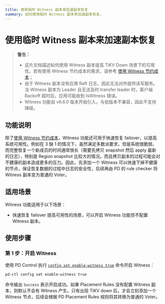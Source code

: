```yaml
---
title: 使用临时 Witness 副本来加速副本恢复
summary: 如何使用临时 Witness 副本来加速副本恢复。
---
```


# 使用临时 Witness 副本来加速副本恢复

> **警告：**
>
> - 这片文档描述如何使用 Witness 副本提高 TiKV Down 场景下的可用性。若有使用 Witness 节约成本的需求，请参考 [使用 Witness 节约成本](/use-witness-to-save-costs.md)；
> - 由于 Witness 副本没有应用 Raft 日志，因此无法对外提供读写服务。当 Witness 副本为 Leader 且无法及时 transfer leader 时，客户端 Backoff 超时后，应用可能收到 IsWitness 错误。
> - Witness 功能自 v6.6.0 版本开始引入，与低版本不兼容，因此不支持降级。

## 功能说明

除了[使用 Witness 节约成本](/use-witness-to-save-costs.md)，Witness 功能还可用于快速恢复 failover，以提高系统可用性。例如在 3 缺 1 的情况下，虽然满足多数派要求，但是系统很脆弱，而完整恢复一个新成员的时间通常很长（需要先拷贝 snapshot 然后 apply 最新的日志），特别是 Region snapshot 比较大的情况。而且拷贝副本的过程可能会对不健康的副本造成更多的压力。因此，先添加一个 Witness 可以快速下掉不健康的节点，保证恢复数据的过程中日志的安全性，后续再由 PD 的 rule checker 将 Witness 副本变为普通的 Voter。

## 适用场景

Witness 功能适用于以下场景：

* 快速恢复 failover 提高可用性的场景，可以开启 Witness 功能但不配置 Witness 副本。

## 使用步骤

### 第 1 步：开启 Witness

使用 PD Control 执行 [`config set enable-witness true`](/pd-control.md#config-set-enable-witness-true) 命令开启 Witness：

```bash
pd-ctl config set enable-witness true
```

命令输出 `Success` 表示开启成功。如果 Placement Rules 没有配置 Witness 副本，则默认不会有 Witness 产生。只有出现 TiKV down 后，才会立刻添加一个 Witness 节点，后续会根据 PD Placement Rules 规则将其转换为普通的 Voter。
